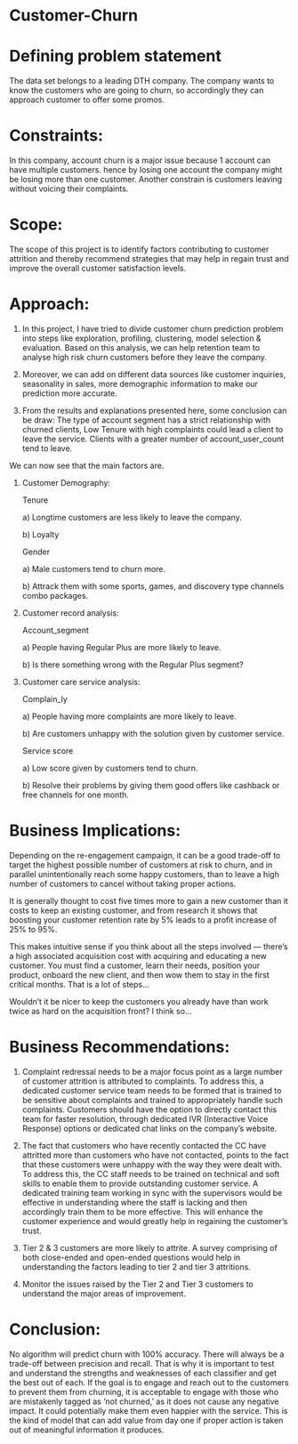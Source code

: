 # Customer-Churn

# Defining problem statement
The data set belongs to a leading DTH company. The company wants to know the customers who are going to churn, so accordingly they can approach customer to offer some promos.

# Constraints:
In this company, account churn is a major issue because 1 account can have multiple customers. hence by losing one account the company might be losing more than one customer. 
Another constrain is customers leaving without voicing their complaints.

# Scope: 
The scope of this project is to identify factors contributing to customer attrition and thereby recommend strategies that may help in regain trust and improve the overall customer satisfaction levels.

# Approach:

1.	In this project, I have tried to divide customer churn prediction problem into steps like exploration, profiling, clustering, model selection & evaluation. Based on this analysis, we can help retention team to analyse high risk churn customers before they leave the company.

2.	Moreover, we can add on different data sources like customer inquiries, seasonality in sales, more demographic information to make our prediction more accurate.

3.	From the results and explanations presented here, some conclusion can be draw:
The type of account segment has a strict relationship with churned clients, Low Tenure with high complaints could lead a client to leave the service. Clients with a greater number of account_user_count tend to leave.


We can now see that the main factors are.
1.	Customer Demography:
    
    Tenure
     
      a) Longtime customers are less likely to leave the company.
      
      b) Loyalty
    
    Gender
      
      a) Male customers tend to churn more.
      
      b) Attrack them with some sports, games, and discovery type channels combo packages.

2.	Customer record analysis:
  	
    Account_segment
      
      a) People having Regular Plus are more likely to leave.
      
      b) Is there something wrong with the Regular Plus segment?

3.	Customer care service analysis:
    
    Complain_ly
      
      a) People having more complaints are more likely to leave.
      
      b) Are customers unhappy with the solution given by customer service.
  	
    Service score
      
      a) Low score given by customers tend to churn.
      
      b) Resolve their problems by giving them good offers like cashback or free channels for one month.

# Business Implications:
Depending on the re-engagement campaign, it can be a good trade-off to target the highest possible number of customers at risk to churn, and in parallel unintentionally reach some happy customers, than to leave a high number of customers to cancel without taking proper actions.

It is generally thought to cost five times more to gain a new customer than it costs to keep an existing customer, and from research it shows that boosting your customer retention rate by 5% leads to a profit increase of 25% to 95%.

This makes intuitive sense if you think about all the steps involved — there’s a high associated acquisition cost with acquiring and educating a new customer. You must find a customer, learn their needs, position your product, onboard the new client, and then wow them to stay in the first critical months. That is a lot of steps…

Wouldn’t it be nicer to keep the customers you already have than work twice as hard on the acquisition front? I think so…

# Business Recommendations:

1.	Complaint redressal needs to be a major focus point as a large number of customer attrition is attributed to complaints. To address this, a dedicated customer service team needs to be formed that is trained to be sensitive about complaints and trained to appropriately handle such complaints. Customers should have the option to directly contact this team for faster resolution, through dedicated IVR (Interactive Voice Response) options or dedicated chat links on the company’s website. 

2.	The fact that customers who have recently contacted the CC have attritted more than customers who have not contacted, points to the fact that these customers were unhappy with the way they were dealt with. To address this, the CC staff needs to be trained on technical and soft skills to enable them to provide outstanding customer service. A dedicated training team working in sync with the supervisors would be effective in understanding where the staff is lacking and then accordingly train them to be more effective. This will enhance the customer experience and would greatly help in regaining the customer’s trust.

3.	Tier 2 & 3 customers are more likely to attrite. A survey comprising of both close-ended and open-ended questions would help in understanding the factors leading to tier 2 and tier 3 attritions.

4.	Monitor the issues raised by the Tier 2 and Tier 3 customers to understand the major areas of improvement.

# Conclusion: 
No algorithm will predict churn with 100% accuracy. There will always be a trade-off between precision and recall. That is why it is important to test and understand the strengths and weaknesses of each classifier and get the best out of each. If the goal is to engage and reach out to the customers to prevent them from churning, it is acceptable to engage with those who are mistakenly tagged as ‘not churned,’ as it does not cause any negative impact. It could potentially make them even happier with the service. This is the kind of model that can add value from day one if proper action is taken out of meaningful information it produces.
